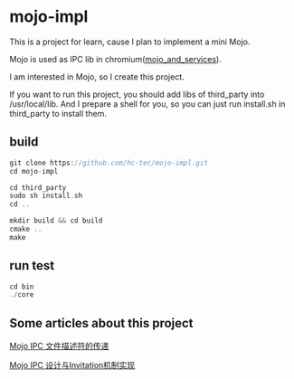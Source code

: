 # mojo-impl

This is a project for learn, cause I plan to implement a mini Mojo.

Mojo is used as IPC lib in chromium([mojo_and_services](https://chromium.googlesource.com/chromium/src/+/HEAD/docs/mojo_and_services.md)).
 
I am interested in Mojo, so I create this project.

If you want to run this project, you should add libs of third_party into /usr/local/lib.
And I prepare a shell for you, so you can just run install.sh in third_party to install them.

## build
```c++
git clone https://github.com/hc-tec/mojo-impl.git
cd mojo-impl

cd third_party
sudo sh install.sh
cd ..

mkdir build && cd build
cmake ..
make
```

## run test
```c++
cd bin
./core
```

## Some articles about this project
[Mojo IPC 文件描述符的传递](https://zhuanlan.zhihu.com/p/510935402)

[Mojo IPC 设计与Invitation机制实现](https://zhuanlan.zhihu.com/p/510935402)
